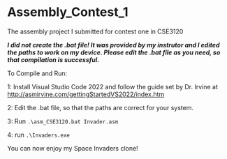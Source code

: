 # Assembly_Contest_1
The assembly project I submitted for contest one in CSE3120

***I did not create the .bat file! It was provided by my instrutor and I edited the paths to work on my device. Please edit the .bat file as you need, so that compilation is successful.***

To Compile and Run:

1: Install Visual Studio Code 2022 and follow the guide set by Dr. Irvine at http://asmirvine.com/gettingStartedVS2022/index.htm

2: Edit the .bat file, so that the paths are correct for your system.

3: Run ```.\asm_CSE3120.bat Invader.asm```

4: run ```.\Invaders.exe```

You can now enjoy my Space Invaders clone!
